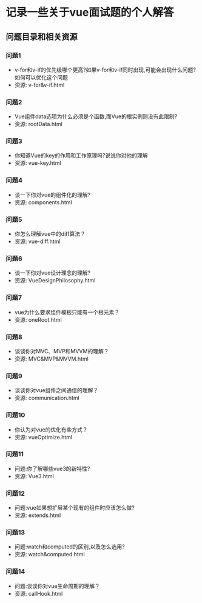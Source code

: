 # 记录一些关于vue面试题的个人解答

## 问题目录和相关资源

### 问题1

- v-for和v-if的优先级哪个更高?如果v-for和v-if同时出现,可能会出现什么问题?如何可以优化这个问题
- 资源: v-for&v-if.html

### 问题2

- Vue组件data选项为什么必须是个函数,而Vue的根实例则没有此限制?
- 资源: rootData.html

### 问题3

- 你知道Vue的key的作用和工作原理吗?说说你对他的理解
- 资源: vue-key.html

### 问题4

- 谈一下你对vue的组件化的理解?
- 资源: components.html

### 问题5

- 你怎么理解vue中的diff算法？
- 资源: vue-diff.html

### 问题6

- 谈一下你对vue设计理念的理解?
- 资源: VueDesignPhilosophy.html

### 问题7

- vue为什么要求组件模板只能有一个根元素？
- 资源: oneRoot.html

### 问题8

- 谈谈你对MVC、MVP和MVVM的理解？
- 资源: MVC&MVP&MVVM.html

### 问题9

- 谈谈你对vue组件之间通信的理解？
- 资源: communication.html

### 问题10

- 你认为对vue的优化有些方式？
- 资源: vueOptimize.html

### 问题11

- 问题:你了解哪些vue3的新特性?
- 资源: Vue3.html

### 问题12

- 问题:vue如果想扩展某个现有的组件时应该怎么做?
- 资源: extends.html

### 问题13

- 问题:watch和computed的区别,以及怎么选用?
- 资源: watch&computed.html

### 问题14

- 问题:谈谈你对vue生命周期的理解？
- 资源: callHook.html
